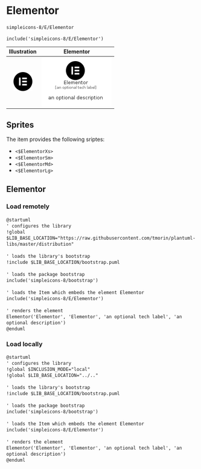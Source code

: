 # Elementor


```text
simpleicons-8/E/Elementor
```

```text
include('simpleicons-8/E/Elementor')
```



| Illustration | Elementor |
| :---: | :---: |
| ![illustration for Illustration](../../simpleicons-8/E/Elementor.png) | ![illustration for Elementor](../../simpleicons-8/E/Elementor.Local.png) |



## Sprites
The item provides the following sriptes:

- `<$ElementorXs>`
- `<$ElementorSm>`
- `<$ElementorMd>`
- `<$ElementorLg>`





## Elementor

### Load remotely
```plantuml
@startuml
' configures the library
!global $LIB_BASE_LOCATION="https://raw.githubusercontent.com/tmorin/plantuml-libs/master/distribution"

' loads the library's bootstrap
!include $LIB_BASE_LOCATION/bootstrap.puml

' loads the package bootstrap
include('simpleicons-8/bootstrap')

' loads the Item which embeds the element Elementor
include('simpleicons-8/E/Elementor')

' renders the element
Elementor('Elementor', 'Elementor', 'an optional tech label', 'an optional description')
@enduml
```

### Load locally
```plantuml
@startuml
' configures the library
!global $INCLUSION_MODE="local"
!global $LIB_BASE_LOCATION="../.."

' loads the library's bootstrap
!include $LIB_BASE_LOCATION/bootstrap.puml

' loads the package bootstrap
include('simpleicons-8/bootstrap')

' loads the Item which embeds the element Elementor
include('simpleicons-8/E/Elementor')

' renders the element
Elementor('Elementor', 'Elementor', 'an optional tech label', 'an optional description')
@enduml
```

